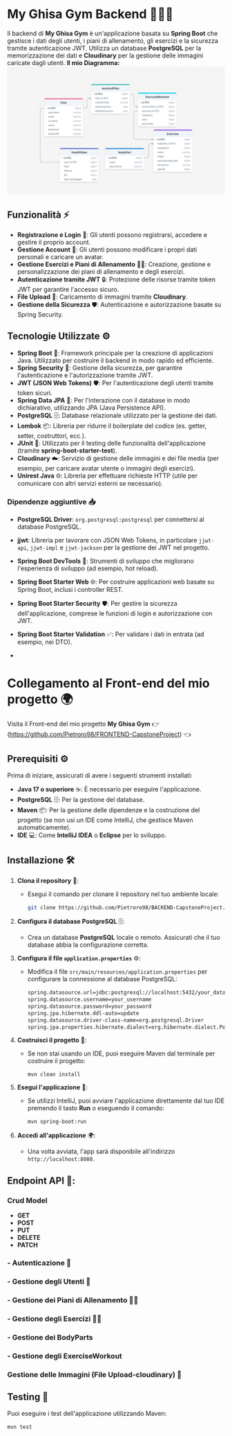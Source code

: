 # My Ghisa Gym Backend 💪🏋️‍♂️

Il backend di **My Ghisa Gym** è un'applicazione basata su **Spring Boot** che gestisce i dati degli utenti, i piani di allenamento, gli esercizi e la sicurezza tramite autenticazione JWT. Utilizza un database **PostgreSQL** per la memorizzazione dei dati e **Cloudinary** per la gestione delle immagini caricate dagli utenti.
**Il mio Diagramma:**
![Preview Database](CapstoneProject/.mvn/img/DiagrammaSQL.png)

## Funzionalità ⚡

- **Registrazione e Login** 🔑: Gli utenti possono registrarsi, accedere e gestire il proprio account.
- **Gestione Account** 👤: Gli utenti possono modificare i propri dati personali e caricare un avatar.
- **Gestione Esercizi e Piani di Allenamento** 🏋️‍♀️: Creazione, gestione e personalizzazione dei piani di allenamento e degli esercizi.
- **Autenticazione tramite JWT** 🔒: Protezione delle risorse tramite token JWT per garantire l'accesso sicuro.
- **File Upload** 📸: Caricamento di immagini tramite **Cloudinary**.
- **Gestione della Sicurezza** 🛡️: Autenticazione e autorizzazione basate su Spring Security.

## Tecnologie Utilizzate ⚙️

- **Spring Boot** 🚀: Framework principale per la creazione di applicazioni Java. Utilizzato per costruire il backend in modo rapido ed efficiente.
- **Spring Security** 🔐: Gestione della sicurezza, per garantire l'autenticazione e l'autorizzazione tramite JWT.
- **JWT (JSON Web Tokens)** 🛡️: Per l'autenticazione degli utenti tramite token sicuri.
- **Spring Data JPA** 📝: Per l'interazione con il database in modo dichiarativo, utilizzando JPA (Java Persistence API).
- **PostgreSQL** 🗄️: Database relazionale utilizzato per la gestione dei dati.
- **Lombok** 📦: Libreria per ridurre il boilerplate del codice (es. getter, setter, costruttori, ecc.).
- **JUnit** 🧪: Utilizzato per il testing delle funzionalità dell'applicazione (tramite **spring-boot-starter-test**).
- **Cloudinary** ☁️: Servizio di gestione delle immagini e dei file media (per esempio, per caricare avatar utente o immagini degli esercizi).
- **Unirest Java** 🌐: Libreria per effettuare richieste HTTP (utile per comunicare con altri servizi esterni se necessario).

### Dipendenze aggiuntive 📥

- **PostgreSQL Driver**: `org.postgresql:postgresql` per connettersi al database PostgreSQL.
- **jjwt**: Libreria per lavorare con JSON Web Tokens, in particolare `jjwt-api`, `jjwt-impl` e `jjwt-jackson` per la gestione dei JWT nel progetto.
- **Spring Boot DevTools** 🔄: Strumenti di sviluppo che migliorano l'esperienza di sviluppo (ad esempio, hot reload).
- **Spring Boot Starter Web** 🌐: Per costruire applicazioni web basate su Spring Boot, inclusi i controller REST.
- **Spring Boot Starter Security** 🛡️: Per gestire la sicurezza dell'applicazione, comprese le funzioni di login e autorizzazione con JWT.
- **Spring Boot Starter Validation** ✅: Per validare i dati in entrata (ad esempio, nei DTO).

- 
# Collegamento al Front-end del mio progetto 🌍
Visita il Front-end del mio progetto **My Ghisa Gym**
👉 (https://github.com/Pietroro98/FRONTEND-CapstoneProject) 👈


## Prerequisiti ⚙️

Prima di iniziare, assicurati di avere i seguenti strumenti installati:

- **Java 17 o superiore** ☕: È necessario per eseguire l'applicazione.
- **PostgreSQL** 🗄️: Per la gestione del database.
- **Maven** 📦: Per la gestione delle dipendenze e la costruzione del progetto (se non usi un IDE come IntelliJ, che gestisce Maven automaticamente).
- **IDE** 💻: Come **IntelliJ IDEA** o **Eclipse** per lo sviluppo.

## Installazione 🛠️

1. **Clona il repository** 📂:
   - Esegui il comando per clonare il repository nel tuo ambiente locale:
     ```bash
     git clone https://github.com/Pietroro98/BACKEND-CapstoneProject.git
     ```

2. **Configura il database PostgreSQL** 🗄️:
   - Crea un database **PostgreSQL** locale o remoto. Assicurati che il tuo database abbia la configurazione corretta.

3. **Configura il file `application.properties`** ⚙️:
   - Modifica il file `src/main/resources/application.properties` per configurare la connessione al database PostgreSQL:
     ```properties
     spring.datasource.url=jdbc:postgresql://localhost:5432/your_database_name
     spring.datasource.username=your_username
     spring.datasource.password=your_password
     spring.jpa.hibernate.ddl-auto=update
     spring.datasource.driver-class-name=org.postgresql.Driver
     spring.jpa.properties.hibernate.dialect=org.hibernate.dialect.PostgreSQLDialect
     ```

4. **Costruisci il progetto** 🔨:
   - Se non stai usando un IDE, puoi eseguire Maven dal terminale per costruire il progetto:
     ```bash
     mvn clean install
     ```

5. **Esegui l'applicazione** 🚀:
   - Se utilizzi IntelliJ, puoi avviare l'applicazione direttamente dal tuo IDE premendo il tasto **Run** o eseguendo il comando:
     ```bash
     mvn spring-boot:run
     ```

6. **Accedi all'applicazione** 🌍:
   - Una volta avviata, l'app sarà disponibile all'indirizzo `http://localhost:8080`.

## Endpoint API 📡:

### **Crud Model**
- **GET** 
- **POST** 
- **PUT** 
- **DELETE** 
- **PATCH**
### - Autenticazione 🔑
### - Gestione degli Utenti 👤
### - Gestione dei Piani di Allenamento 🏋️‍♀️
### - Gestione degli Esercizi 🏋️‍♂️
### - Gestione dei BodyParts
### - Gestione degli ExerciseWorkout
### Gestione delle Immagini (File Upload-cloudinary) 📸
## Testing 🧪

Puoi eseguire i test dell'applicazione utilizzando Maven:

```bash
mvn test
